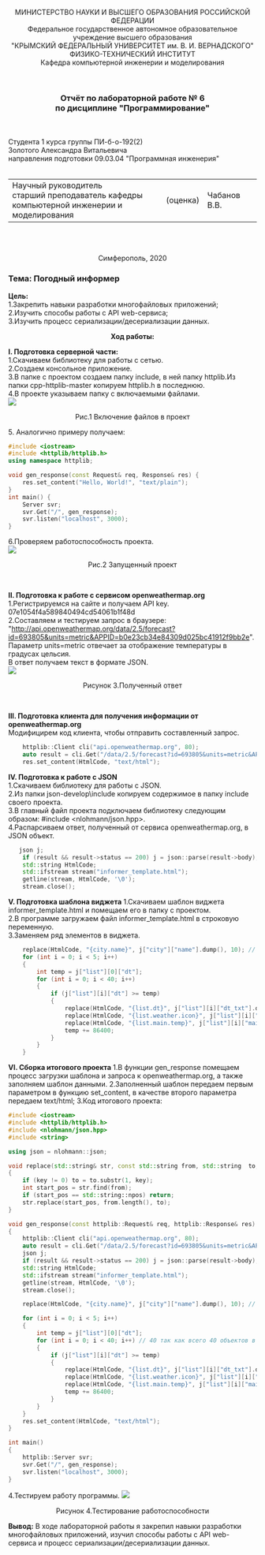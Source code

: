 <p align="center">МИНИСТЕРСТВО НАУКИ  И ВЫСШЕГО ОБРАЗОВАНИЯ РОССИЙСКОЙ ФЕДЕРАЦИИ  <br/>
Федеральное государственное автономное образовательное учреждение высшего образования  <br/>
"КРЫМСКИЙ ФЕДЕРАЛЬНЫЙ УНИВЕРСИТЕТ им. В. И. ВЕРНАДСКОГО"  <br/>
ФИЗИКО-ТЕХНИЧЕСКИЙ ИНСТИТУТ  <br/>
Кафедра компьютерной инженерии и моделирования<br/></p>
<br/>

### <p align="center">Отчёт по лабораторной работе № 6<br/> по дисциплине "Программирование"</p>
<br/>

<br/>
​Cтудента 1 курса группы ПИ-б-о-192(2)<br/>
Золотого Александра Витальевича<br/>
направления подготовки 09.03.04 "Программная инженерия"  
<br/>
<br/>

<table>
<tr><td>Научный руководитель<br/> старший преподаватель кафедры<br/> компьютерной инженерии и моделирования</td>
<td>(оценка)</td>
<td>Чабанов В.В.</td>
</tr>
</table>
<br/><br/>

<p align="center">Симферополь, 2020</p>


### Тема: Погодный информер

**Цель:**<br/>
1.Закрепить навыки разработки многофайловыx приложений;<br/>
2.Изучить способы работы с API web-сервиса;<br/>
3.Изучить процесс сериализации/десериализации данных.<br/>

**<p align="center">Ход работы:</p>**
**I. Подготовка серверной части:**<br/>
1.Скачиваем библиотеку для работы с сетью.<br/>
2.Создаем консольное приложение.<br/>
3.В папке с проектом создаем папку include, в ней папку httplib.Из папки cpp-httplib-master  копируем httplib.h в последнюю.<br/>
4.В проекте указываем папку с включаемыми файлами.<br/>
![](img/1.png)
<p align="center">Рис.1 Включение файлов в проект<br/></p>
5. Аналогично примеру получаем:

``` cpp
#include <iostream>
#include <httplib/httplib.h>
using namespace httplib;

void gen_response(const Request& req, Response& res) {
    res.set_content("Hello, World!", "text/plain");
}
int main() {
    Server svr;                    
    svr.Get("/", gen_response);    
    svr.listen("localhost", 3000); 
}
```

6.Проверяем работоспособность проекта.<br/>
![](img/2.png)
<p align="center">Рис.2 Запущенный проект<p/><br/>

**II. Подготовка к работе с сервисом openweathermap.org**<br/>
1.Регистрируемся на сайте и получаем API key.<br/>
07e1054f4a589840494cd54061b1f48d <br/>
2.Составляем и тестируем запрос в браузере: "http://api.openweathermap.org/data/2.5/forecast?id=693805&units=metric&APPID=b0e23cb34e84309d025bc41912f9bb2e". Параметр units=metric отвечает за отображение температуры в градусах цельсия.<br/>
В ответ получаем текст в формате JSON.<br/>
![](img/3.png)
<p align="center">Рисунок 3.Полученный ответ</p><br/>

**III. Подготовка клиента для получения информации от openweathermap.org**<br/>
Модифицирем код клиента, чтобы отправить составленный запрос.<br/>
```cpp
    httplib::Client cli("api.openweathermap.org", 80);
	auto result = cli.Get("/data/2.5/forecast?id=693805&units=metric&APPID=b0e23cb34e84309d025bc41912f9bb2e");   // замени APPID=b0e23cb34e84309d025bc41912f9bb2e на APPID=свой API
	res.set_content(HtmlCode, "text/html");
```

**IV. Подготовка к работе с JSON**	
1.Скачиваем библиотеку для работы с JSON.<br/>
2.Из папки json-develop\include копируем содержимое в папку include своего проекта.<br/>
3.В главный файл проекта подключаем библиотеку следующим образом: #include <nlohmann/json.hpp>.<br/>
4.Распарсиваем ответ, полученный от сервиса openweathermap.org, в JSON объект.
```cpp
   json j;
	if (result && result->status == 200) j = json::parse(result->body);
	std::string HtmlCode;
	std::ifstream stream("informer_template.html");
	getline(stream, HtmlCode, '\0');
	stream.close();
```
**V. Подготовка шаблона виджета**
1.Скачиваем шаблон виджета informer_template.html и помещаем его в папку с проектом.<br/>
2.В программе загружаем файл informer_template.html в строковую переменную.<br/>
3.Заменяем ряд элементов в виджета.<br/>
```cpp
	replace(HtmlCode, "{city.name}", j["city"]["name"].dump(), 10); // 10 так как Simferopol - 10 символов
	for (int i = 0; i < 5; i++)
	{
		int temp = j["list"][0]["dt"];
		for (int i = 0; i < 40; i++) 
		{
			if (j["list"][i]["dt"] >= temp)
			{
				replace(HtmlCode, "{list.dt}", j["list"][i]["dt_txt"].dump(), 10);  
				replace(HtmlCode, "{list.weather.icon}", j["list"][i]["weather"][0]["icon"].dump(), 3); 
				replace(HtmlCode, "{list.main.temp}", j["list"][i]["main"]["temp"].dump(), 0);
				temp += 86400;
			}
		}
	}
```
**VI. Сборка итогового проекта**
1.В функции gen_response помещаем процесс загрузки шаблона и запроса к openweathermap.org, а также заполняем шаблон данными.
2.Заполненный шаблон передаем первым параметром в функцию set_content, в качестве второго параметра передаем text/html;
3.Код итогового проекта:
```cpp
#include <iostream>
#include <httplib/httplib.h>
#include <nlohmann/json.hpp>
#include <string>

using json = nlohmann::json;

void replace(std::string& str, const std::string from, std::string  to, int key)
{
	if (key != 0) to = to.substr(1, key);
	int start_pos = str.find(from);
	if (start_pos == std::string::npos) return;
	str.replace(start_pos, from.length(), to);
}

void gen_response(const httplib::Request& req, httplib::Response& res)
{
	httplib::Client cli("api.openweathermap.org", 80);
	auto result = cli.Get("/data/2.5/forecast?id=693805&units=metric&APPID=b0e23cb34e84309d025bc41912f9bb2e");   // замени APPID=b3b3215efcb4017b119668066e83bc9e на APPID=свой API
	json j;
	if (result && result->status == 200) j = json::parse(result->body);
	std::string HtmlCode;
	std::ifstream stream("informer_template.html");
	getline(stream, HtmlCode, '\0');
	stream.close();

	replace(HtmlCode, "{city.name}", j["city"]["name"].dump(), 10); // 10 так как Simferopol - 10 символов

	for (int i = 0; i < 5; i++)
	{
		int temp = j["list"][0]["dt"];
		for (int i = 0; i < 40; i++) // 40 так как всего 40 объектов в list(5 дней каждые 3 часа, это 8 в день, всего 40)
		{
			if (j["list"][i]["dt"] >= temp)
			{
				replace(HtmlCode, "{list.dt}", j["list"][i]["dt_txt"].dump(), 10);  // 10 так как в записи  xxxx-xx-xx(дата) 10 символов
				replace(HtmlCode, "{list.weather.icon}", j["list"][i]["weather"][0]["icon"].dump(), 3); // 3 так как в записи, например 01n - 3 символа (для картинки)
				replace(HtmlCode, "{list.main.temp}", j["list"][i]["main"]["temp"].dump(), 0);
				temp += 86400;
			}
		}
	}
	res.set_content(HtmlCode, "text/html");
}

int main()
{
	httplib::Server svr;
	svr.Get("/", gen_response);
	svr.listen("localhost", 3000);
}
```
4.Тестируем работу программы.
![](img/4.png)
<p align="center">Рисунок 4.Тестирование работоспособности<br/></p>

**Вывод:** 
В ходе лабораторной работы я закрепил навыки разработки многофайловыx приложений, изучил способы работы с API web-сервиса и процесс сериализации/десериализации данных.






















